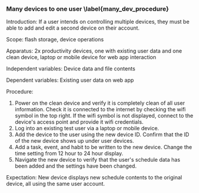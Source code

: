 ### Many devices to one user \label{many_dev_procedure}
Introduction: If a user intends on controlling multiple devices, they must be able to add and edit a second device on their account.

Scope: flash storage, device operations

Apparatus: 2x productivity devices, one with existing user data and one clean device, laptop or mobile device for web app interaction

Independent variables: Device data and file contents 

Dependent variables: Existing user data on web app 

Procedure:

1. Power on the clean device and verify it is completely clean of all user information. Check it is connected to the internet by checking the wifi symbol in the top right. If the wifi symbol is not displayed, connect to the device's access point and provide it wifi credentials.
2. Log into an existing test user via a laptop or mobile device. 
3. Add the device to the user using the new device ID. Confirm that the ID of the new device shows up under user devices.
5. Add a task, event, and habit to be written to the new device. Change the time setting from 12 hour to 24 hour display. 
6. Navigate the new device to verify that the user's schedule data has been added and the settings have been changed.

Expectation: New device displays new schedule contents to the original device, all using the same user account.
